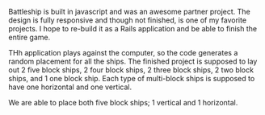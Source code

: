 Battleship is built in javascript and was an awesome partner project. 
The design is fully responsive and though not finished, is one of my favorite projects.
I hope to re-build it as a Rails application and be able to finish the entire game.

THh application plays against the computer, so the code generates a random placement for all the ships.
The finished project is supposed to lay out 2 five block ships, 2 four block ships, 2 three block ships, 2 two block ships, and 1 one block ship.
Each type of multi-block ships is supposed to have one horizontal and one vertical. 

We are able to place both five block ships; 1 vertical and 1 horizontal. 
